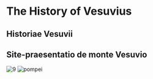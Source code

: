 # The History of Vesuvius

## Historiae Vesuvii

## Site-praesentatio de monte Vesuvio

![9](https://user-images.githubusercontent.com/56477695/120543292-d5b86480-c3f4-11eb-9a0e-5483db057a06.jpg)
![pompei](https://user-images.githubusercontent.com/56477695/120543272-d18c4700-c3f4-11eb-8ccd-635395fde5da.jpg)
